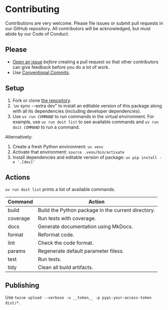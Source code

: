 # Contributing

Contributions are very welcome.
Please file issues or submit pull requests in our GitHub repository.
All contributors will be acknowledged, but must abide by our Code of Conduct.

## Please

-   [Open an issue][repo] *before* creating a pull request
    so that other contributors can give feedback before you do a lot of work.
-   Use [Conventional Commits][conventional].

## Setup

1.  Fork or clone [the repository][repo].
1.  `uv sync --extra dev" to install an editable version of this package
    along with all its dependencies (including developer dependencies).
1.  Use <code>uv run <em>COMMAND</em></code> to run commands
    in the virtual environment.
    For example,
    use `uv run doit list` to see available commands
    and <code>uv run doit <em>COMMAND</em></code> to run a command.

Alternatively:

1.  Create a fresh Python environment: `uv venv`
1.  Activate that environment: `source .venv/bin/activate`
1.  Install dependencies and editable version of package: `uv pip install -e '.[dev]'`

## Actions

`uv run doit list` prints a list of available commands.

| Command   | Action |
| --------- | ------ |
| build     | Build the Python package in the current directory. |
| coverage  | Run tests with coverage. |
| docs      | Generate documentation using MkDocs. |
| format    | Reformat code. |
| lint      | Check the code format. |
| params    | Regenerate default parameter filess. |
| test      | Run tests. |
| tidy      | Clean all build artifacts. |

## Publishing

Use `twine upload --verbose -u __token__ -p pypi-your-access-token dist/*`.

[conventional]: https://www.conventionalcommits.org/
[repo]: https://github.com/gvwilson/sz
